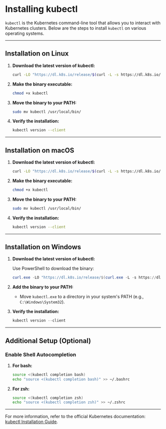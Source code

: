 # Installing kubectl

`kubectl` is the Kubernetes command-line tool that allows you to interact with Kubernetes clusters. Below are the steps to install `kubectl` on various operating systems.

---

## Installation on Linux

1. **Download the latest version of kubectl:**

   ```bash
   curl -LO "https://dl.k8s.io/release/$(curl -L -s https://dl.k8s.io/release/stable.txt)/bin/linux/amd64/kubectl"
   ```

2. **Make the binary executable:**

   ```bash
   chmod +x kubectl
   ```

3. **Move the binary to your PATH:**

   ```bash
   sudo mv kubectl /usr/local/bin/
   ```

4. **Verify the installation:**

   ```bash
   kubectl version --client
   ```

---

## Installation on macOS

1. **Download the latest version of kubectl:**

   ```bash
   curl -LO "https://dl.k8s.io/release/$(curl -L -s https://dl.k8s.io/release/stable.txt)/bin/darwin/amd64/kubectl"
   ```

2. **Make the binary executable:**

   ```bash
   chmod +x kubectl
   ```

3. **Move the binary to your PATH:**

   ```bash
   sudo mv kubectl /usr/local/bin/
   ```

4. **Verify the installation:**

   ```bash
   kubectl version --client
   ```

---

## Installation on Windows

1. **Download the latest version of kubectl:**

   Use PowerShell to download the binary:

   ```powershell
   curl.exe -LO "https://dl.k8s.io/release/$(curl.exe -L -s https://dl.k8s.io/release/stable.txt)/bin/windows/amd64/kubectl.exe"
   ```

2. **Add the binary to your PATH:**

   - Move `kubectl.exe` to a directory in your system's PATH (e.g., `C:\Windows\System32`).

3. **Verify the installation:**

   ```powershell
   kubectl version --client
   ```

---

## Additional Setup (Optional)

### Enable Shell Autocompletion

1. **For bash:**

   ```bash
   source <(kubectl completion bash)
   echo "source <(kubectl completion bash)" >> ~/.bashrc
   ```

2. **For zsh:**

   ```bash
   source <(kubectl completion zsh)
   echo "source <(kubectl completion zsh)" >> ~/.zshrc
   ```

---

For more information, refer to the official Kubernetes documentation: [kubectl Installation Guide](https://kubernetes.io/docs/tasks/tools/).
